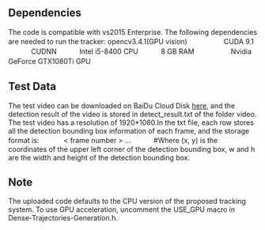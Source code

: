 ## Dependencies
The code is compatible with vs2015 Enterprise. The following dependencies are needed to run the tracker:
opencv3.4.1(GPU vision)　　　　　
CUDA 9.1 　　　
CUDNN　　　
Intel i5-8400 CPU　　　
8 GB RAM　　　　　
Nvidia GeForce GTX1080Ti GPU　　　
## Test Data
The test video can be downloaded on BaiDu Cloud Disk [here](https://pan.baidu.com/s/1wZUUkpHGpBks6QYFKUVSFg?fid=1052882489402014), and the detection result of the video is stored in detect_result.txt of the folder video. The test video has a resolution of 1920*1080.In the txt file, each row stores all the detection bounding box information of each frame, and the storage format is: 　　　
< frame number >  <x>  <y>  <w>  <h>  <x>  <y>  <w>  <h>…　　　
#Where (x, y) is the coordinates of the upper left corner of the detection bounding box, w and h are the width and height of the detection bounding box.
## Note
The uploaded code defaults to the CPU version of the proposed tracking system. To use GPU acceleration, uncomment the USE_GPU macro in Dense-Trajectories-Generation.h.

